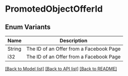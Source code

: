 # PromotedObjectOfferId

## Enum Variants

| Name | Description |
|---- | -----|
| String | The ID of an Offer from a Facebook Page |
| i32 | The ID of an Offer from a Facebook Page |

[[Back to Model list]](../README.md#documentation-for-models) [[Back to API list]](../README.md#documentation-for-api-endpoints) [[Back to README]](../README.md)


